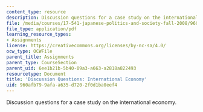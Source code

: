 ```yaml
---
content_type: resource
description: Discussion questions for a case study on the international economy.
file: /media/courses/17-541-japanese-politics-and-society-fall-2008/960afb799afaa635d7202f0d1ba0eef4_questions2.pdf
file_type: application/pdf
learning_resource_types:
- Assignments
license: https://creativecommons.org/licenses/by-nc-sa/4.0/
ocw_type: OCWFile
parent_title: Assignments
parent_type: CourseSection
parent_uid: 6ee1b21b-5b40-09a3-a663-a2818a822493
resourcetype: Document
title: 'Discussion Questions: International Economy'
uid: 960afb79-9afa-a635-d720-2f0d1ba0eef4
---
```

Discussion questions for a case study on the international economy.